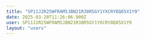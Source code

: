 ```yaml
---
title: "SP11J2R25WFRAM5JBN21R38R5GY1YXCRY8Q85X1Y9"
date: 2025-03-20T11:26:06.900Z
user: SP11J2R25WFRAM5JBN21R38R5GY1YXCRY8Q85X1Y9
layout: "users"
---
```

    